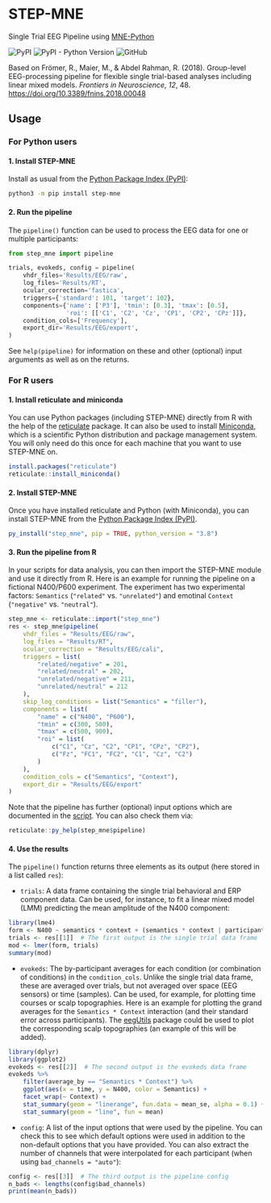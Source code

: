 # STEP-MNE

Single Trial EEG Pipeline using [MNE-Python](https://mne.tools)

![PyPI](https://img.shields.io/pypi/v/step-mne)
![PyPI - Python Version](https://img.shields.io/pypi/pyversions/step-mne)
![GitHub](https://img.shields.io/github/license/alexenge/step-mne)

Based on Frömer, R., Maier, M., & Abdel Rahman, R. (2018).
Group-level EEG-processing pipeline for flexible single trial-based analyses including linear mixed models.
*Frontiers in Neuroscience*, *12*, 48. <https://doi.org/10.3389/fnins.2018.00048>

## Usage

### For Python users

#### 1. Install STEP-MNE

Install as usual from the [Python Package Index (PyPI)](https://pypi.org/project/step-mne/):

```bash
python3 -m pip install step-mne
```

#### 2. Run the pipeline

The `pipeline()` function can be used to process the EEG data for one or multiple participants:

```python
from step_mne import pipeline

trials, evokeds, config = pipeline(
    vhdr_files='Results/EEG/raw',
    log_files='Results/RT',
    ocular_correction='fastica',
    triggers={'standard': 101, 'target': 102},
    components={'name': ['P3'], 'tmin': [0.3], 'tmax': [0.5],
                'roi': [['C1', 'C2', 'Cz', 'CP1', 'CP2', 'CPz']]},
    condition_cols=['Frequency'],
    export_dir='Results/EEG/export',
)
```

See `help(pipeline)` for information on these and other (optional) input arguments as well as on the returns.

### For R users

#### 1. Install reticulate and miniconda

You can use Python packages (including STEP-MNE) directly from R with the help of the [reticulate](https://rstudio.github.io/reticulate/) package.
It can also be used to install [Miniconda](https://docs.conda.io/en/latest/miniconda.html), which is a scientific Python distribution and package management system.
You will only need do this once for each machine that you want to use STEP-MNE on.

```r
install.packages("reticulate")
reticulate::install_miniconda()
```

#### 2. Install STEP-MNE

Once you have installed reticulate and Python (with Miniconda), you can install STEP-MNE from the [Python Package Index (PyPI)](https://pypi.org/project/step-mne/).

```r
py_install("step_mne", pip = TRUE, python_version = "3.8")
```

#### 3. Run the pipeline from R

In your scripts for data analysis, you can then import the STEP-MNE module and use it directly from R.
Here is an example for running the pipeline on a fictional N400/P600 experiment.
The experiment has two experimental factors: `Semantics` (`"related"` vs. `"unrelated"`) and emotinal `Context` (`"negative"` vs. `"neutral"`).

```R
step_mne <- reticulate::import("step_mne")
res <- step_mne$pipeline(
    vhdr_files = "Results/EEG/raw",
    log_files = "Results/RT",
    ocular_correction = "Results/EEG/cali",
    triggers = list(
        "related/negative" = 201,
        "related/neutral" = 202,
        "unrelated/negative" = 211,
        "unrelated/neutral" = 212
    ),
    skip_log_conditions = list("Semantics" = "filler"),
    components = list(
        "name" = c("N400", "P600"),
        "tmin" = c(300, 500),
        "tmax" = c(500, 900),
        "roi" = list(
            c("C1", "Cz", "C2", "CP1", "CPz", "CP2"),
            c("Fz", "FC1", "FC2", "C1", "Cz", "C2")
        )
    ),
    condition_cols = c("Semantics", "Context"),
    export_dir = "Results/EEG/export"
)
```

Note that the pipeline has further (optional) input options which are documented in the [script](https://github.com/alexenge/step-mne/blob/main/step_mne/pipeline.py).
You can also check them via:

```r
reticulate::py_help(step_mne$pipeline)
```

#### 4. Use the results

The `pipeline()` function returns three elements as its output (here stored in a list called `res`):

* `trials`: A data frame containing the single trial behavioral and ERP component data.
Can be used, for instance, to fit a linear mixed model (LMM) predicting the mean amplitude of the N400 component:

```r
library(lme4)
form <- N400 ~ semantics * context + (semantics * context | participant_id)
trials <- res[[1]]  # The first output is the single trial data frame
mod <- lmer(form, trials)
summary(mod)
```

* `evokeds`: The by-participant averages for each condition (or combination of conditions) in the `condition_cols`.
Unlike the single trial data frame, these are averaged over trials, but not averaged over space (EEG sensors) or time (samples).
Can be used, for example, for plotting time courses or scalp topographies.
Here is an example for plotting the grand averages for the `Semantics * Context` interaction (and their standard error across participants). The [eegUtils](https://craddm.github.io/eegUtils) package could be used to plot the corresponding scalp topographies (an example of this will be added).

```r
library(dplyr)
library(ggplot2)
evokeds <- res[[2]]  # The second output is the evokeds data frame
evokeds %>%
    filter(average_by == "Semantics * Context") %>%
    ggplot(aes(x = time, y = N400, color = Semantics) +
    facet_wrap(~ Context) +
    stat_summary(geom = "linerange", fun.data = mean_se, alpha = 0.1) +
    stat_summary(geom = "line", fun = mean)    
```

* `config`: A list of the input options that were used by the pipeline.
You can check this to see which default options were used in addition to the non-default options that you have provided.
You can also extract the number of channels that were interpolated for each participant (when using `bad_channels = "auto"`):

```r
config <- res[[3]]  # The third output is the pipeline config
n_bads <- lengths(config$bad_channels)
print(mean(n_bads))
```
